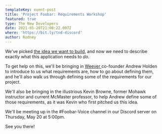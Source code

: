 ```yaml
---
templateKey: event-post
title: 'Project Foobar: Requirements Workshop'
featured: true
type: The New Developers
date: 2021-05-20T21:00:22.097Z
where: 'https://bit.ly/tnd-discord'
author: Rodney
---
```

We've picked [the idea we want to build](https://thenewdevelopers.com/2021-05-10-project-foobar-idea-kids-can-code/), and now we need to describe exactly what this application needs to _do._ 

To get help on this, we'll be bringing in [Weever ](https://weeverapps.com/)co-founder Andrew Holden to introduce to us what requirements are, how to go about defining them, and he'll also walk us through defining some of the requirements for our project. 

We'll also be bringing in the illustrious Kevin Browne, former Mohawk instructor and current McMaster professor, to help Andrew define some of those requirements, as it was Kevin who first pitched us this idea.

We'll be meeting up in the #Foobar-Voice channel in our Discord server on Thursday, May 20 at 5:00pm. 

See you there!
